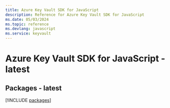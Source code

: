 ```yaml
---
title: Azure Key Vault SDK for JavaScript
description: Reference for Azure Key Vault SDK for JavaScript
ms.date: 05/03/2024
ms.topic: reference
ms.devlang: javascript
ms.service: keyvault
---
```

# Azure Key Vault SDK for JavaScript - latest
## Packages - latest
[!INCLUDE [packages](key-vault-index.md)]